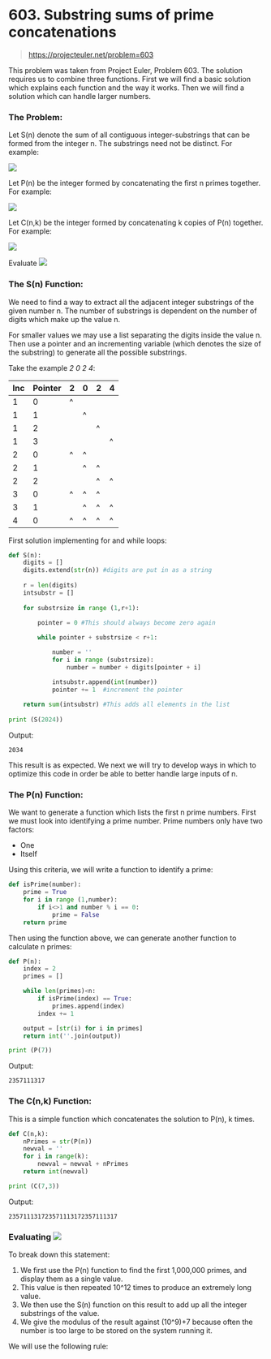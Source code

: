 # 603. Substring sums of prime concatenations
> https://projecteuler.net/problem=603

This problem was taken from Project Euler, Problem 603. The solution requires us to combine three functions. First we will find a basic solution which explains each function and the way it works.
Then we will find a solution which can handle larger numbers. 


### The Problem:
Let S(n) denote the sum of all contiguous integer-substrings that can be formed from the integer n. The substrings need not be distinct. 
For example: 

   <img src="https://render.githubusercontent.com/render/math?math=S(2024) = 2 + 0 + 2 + 4 + 20 + 02 + 24 + 202 + 024 + 2024 = 2304">

Let P(n) be the integer formed by concatenating the first n primes together.	 
For example: 

   <img src="https://render.githubusercontent.com/render/math?math=P(7) = 2357111317">

Let C(n,k) be the integer formed by concatenating k copies of P(n) together. 	
For example:

   <img src="https://render.githubusercontent.com/render/math?math=C(7,3) = 235711131723571113172357111317">

Evaluate <img src="https://render.githubusercontent.com/render/math?math=S(C([10]^6,[10]^12 ))  MOD ([10]^9+7)">


### The S(n) Function:
We need to find a way to extract all the adjacent integer substrings of the given number n. The number of substrings is dependent on the number of digits which make up the value n. 

For smaller values we may use a list separating the digits inside the value n. Then use a pointer and an incrementing variable (which denotes the size of the substring) to generate all the possible substrings.

Take the example *2 0 2 4*:

| Inc | Pointer | 2 | 0 | 2 | 4 |
| --- |  ---    |---|---|---|---|
|  1  |    0    | ^ | 	|   |   |
|  1  |    1    |   | ^ |   |   |
|  1  |    2    |   | 	| ^ |   |
|  1  |    3    |   | 	|   | ^ |
|  2  |    0    | ^ | ^ |   |   |
|  2  |    1    |   | ^ | ^ |   |
|  2  |    2    |   |   | ^ | ^ |
|  3  |    0    | ^ | ^ | ^ |   |
|  3  |    1    |   | ^ | ^ | ^ |
|  4  |    0    | ^ | ^ | ^ | ^ |

First solution implementing for and while loops:

```python
def S(n):
    digits = []
    digits.extend(str(n)) #digits are put in as a string
    
    r = len(digits)
    intsubstr = []
    
    for substrsize in range (1,r+1):

        pointer = 0 #This should always become zero again
        
        while pointer + substrsize < r+1:

            number = ''
            for i in range (substrsize):
                number = number + digits[pointer + i]

            intsubstr.append(int(number))
            pointer += 1  #increment the pointer
    
    return sum(intsubstr) #This adds all elements in the list
    
print (S(2024))
```

Output:
```
2034
```
This result is as expected. We next we will try to develop ways in which to optimize this code in order be able to better handle large inputs of n.


### The P(n) Function:
We want to generate a function which lists the first n prime numbers. First we must look into identifying a prime number. Prime numbers only have two factors:
- One
- Itself

Using this criteria, we will write a function to identify a prime:

```python
def isPrime(number):
    prime = True
    for i in range (1,number):  
        if i<>1 and number % i == 0:
            prime = False
    return prime
```

Then using the function above, we can generate another function to calculate n primes:

```python
def P(n):
    index = 2
    primes = []

    while len(primes)<n:
        if isPrime(index) == True:
            primes.append(index)
        index += 1

    output = [str(i) for i in primes]
    return int(''.join(output))

print (P(7))
```

Output:
```
2357111317
```

### The C(n,k) Function:
This is a simple function which concatenates the solution to P(n), k times.

```python
def C(n,k):
    nPrimes = str(P(n))
    newval = ''
    for i in range(k):
        newval = newval + nPrimes
    return int(newval)

print (C(7,3))
```
Output:
```
235711131723571113172357111317
```

### Evaluating <img src="https://render.githubusercontent.com/render/math?math=S(C(10^6,10^12 ))  MOD (10^9+7)">
To break down this statement:
1. We first use the P(n) function to find the first 1,000,000 primes, and display them as a single value.
2. This value is then repeated 10^12 times to produce an extremely long value.
3. We then use the S(n) function on this result to add up all the integer substrings of the value.
4. We give the modulus of the result against (10^9)+7 because often the number is too large to be stored on the system running it.

We will use the following rule:

